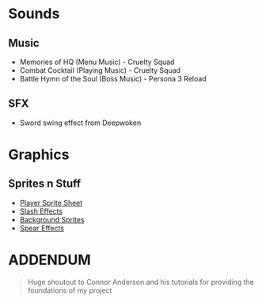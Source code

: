 # Sounds
## Music
 - Memories of HQ (Menu Music) - Cruelty Squad
 - Combat Cocktail (Playing Music) - Cruelty Squad
 - Battle Hymn of the Soul (Boss Music) - Persona 3 Reload
## SFX
 - Sword swing effect from Deepwoken
# Graphics
## Sprites n Stuff
- [Player Sprite Sheet](https://craftpix.net/freebies/free-vampire-pixel-art-sprite-sheets/)
- [Slash Effects](https://opengameart.org/content/weapon-slash-effect)
- [Background Sprites](https://www.spriters-resource.com/pc_computer/holocuresavethefans/sheet/206842/)
- [Spear Effects](https://www.spriters-resource.com/pc_computer/holocuresavethefans/sheet/204696/)
# ADDENDUM
> Huge shoutout to Connor Anderson and his tutorials for providing the foundations of my project
